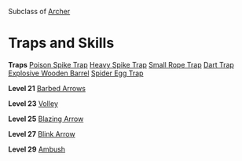 <!-- TITLE: Trapper -->
<!-- SUBTITLE: A versatile adventurer with a compulsion to entrap their foes.  With some investment, these fighters can be just the strategic advantage a party will need to survive in Magnos. -->

Subclass of [Archer](archer)
# Traps and Skills

**Traps**
[Poison Spike Trap](poison-spike-trap)
[Heavy Spike Trap](heavy-spike-trap)
[Small Rope Trap](small-rope-trap)
[Dart Trap](dart-trap)
[Explosive Wooden Barrel](explosive-wooden-barrel)
[Spider Egg Trap](spider-egg-trap)

**Level 21**
[Barbed Arrows](barbed-arrows)

**Level 23**
[Volley](volley)

**Level 25**
[Blazing Arrow](blazing-arrow)

**Level 27**
[Blink Arrow](blink-arrow)

**Level 29**
[Ambush](ambush)